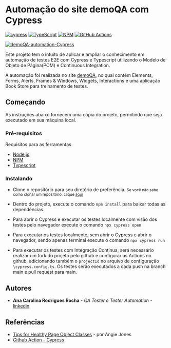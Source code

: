 # Automação do site demoQA com Cypress

[![cypress](https://img.shields.io/badge/-cypress-%23E5E5E5?style=for-the-badge&logo=cypress&logoColor=058a5e)](https://www.cypress.io/)
[![TypeScript](https://img.shields.io/badge/typescript-%23007ACC.svg?style=for-the-badge&logo=typescript&logoColor=white)](https://typescriptlang.org)
[![NPM](https://img.shields.io/badge/NPM-%23CB3837.svg?style=for-the-badge&logo=npm&logoColor=white)](https://www.npmjs.com/)
[![GitHub Actions](https://img.shields.io/badge/github%20actions-%232671E5.svg?style=for-the-badge&logo=githubactions&logoColor=white)](https://docs.github.com/en/actions)

[![demoQA-automation-Cypress](https://img.shields.io/endpoint?url=https://cloud.cypress.io/badge/detailed/34y8av/main&style=for-the-badge&logo=cypress)](https://cloud.cypress.io/projects/34y8av/runs)

Este projeto tem o intuito de aplicar e ampliar o conhecimento em automação de testes E2E com Cypress e Typescript utilizando o Modelo de Objeto de Página(POM) e Continuous Integration. 

A automação foi realizada no site [demoQA](https://demoqa.com/), no qual contém Elements, Forms, Alerts, Frames & Windows, Widgets, Interactions e uma aplicação Book Store para treinamento de testes. 

## Começando

As instruções abaixo fornecem uma cópia do projeto, permitindo que seja executado em sua máquina local.

### Pré-requisitos 

Requisitos para as ferramentas 
- [Node.js](https://nodejs.org/en)
- [NPM](https://www.npmjs.com/)
- [Typescript](https://www.typescriptlang.org/)

### Instalando
 
* Clone o repositório para seu diretório de preferência.
 <small>Se você não sabe como clonar um repositório, clique [aqui ](https://docs.github.com/pt/repositories/creating-and-managing-repositories/cloning-a-repository)</small>

* Dentro do projeto, execute o comando `npm install` para baixar todas as dependências. 


* Para abrir o Cypress e executar os testes localmente com visão dos testes pelo navegador execute o comando `npx cypress open`

* Para executar os testes localmente, sem abrir o Cypress e abrir o navegador, sendo apenas terminal execute o comando `npx cypress run`

* Para executar os testes com Integração Continua, será necessário realizar um fork do projeto pelo github e configurar as Actions no github, adicionando também o `projectId` no arquivo de configuração `\cypress.config.ts`. Os testes serão executados a cada push na branch main e pull request para main.

## Autores

  - **Ana Carolina Rodrigues Rocha** - *QA Tester e Tester Automation* -
    [linkedin](https://www.linkedin.com/in/anacarolinarodriguesrocha/)

## Referências

  - [Tips for Healthy Page Object Classes](https://angiejones.tech/page-object-model/) - por Angie Jones
  - [Github Action - Cypress](https://github.com/marketplace/actions/cypress-io)








<!--


-  Pacotes instalados 
    - Cypress -> https://docs.cypress.io/guides/getting-started/installing-cypress

    - Typescript -> https://docs.cypress.io/guides/tooling/typescript-support

    - dotenv -> https://www.npmjs.com/package/dotenv

    
  -->